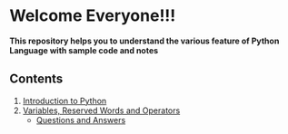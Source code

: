 # Welcome Everyone!!!


**This repository helps you to understand the various feature of Python Language with sample code and notes**

## Contents

1. [Introduction to Python](introduction.md)
2. [Variables, Reserved Words and Operators](variables_keywords_operators/variables_reservedwords_operators.md)
    * [Questions and Answers](variables_keywords_operators/QA.md)